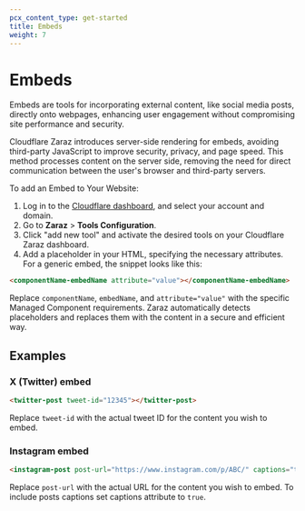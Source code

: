 ```yaml
---
pcx_content_type: get-started
title: Embeds
weight: 7
---
```


# Embeds

Embeds are tools for incorporating external content, like social media posts, directly onto webpages, enhancing user engagement without compromising site performance and security.

Cloudflare Zaraz introduces server-side rendering for embeds, avoiding third-party JavaScript to improve security, privacy, and page speed. This method processes content on the server side, removing the need for direct communication between the user's browser and third-party servers.

To add an Embed to Your Website:

1. Log in to the [Cloudflare dashboard](https://dash.cloudflare.com/login), and select your account and domain.
2. Go to **Zaraz** > **Tools Configuration**.
3. Click "add new tool" and activate the desired tools on your Cloudflare Zaraz dashboard.
4. Add a placeholder in your HTML, specifying the necessary attributes. For a generic embed, the snippet looks like this:
```html
<componentName-embedName attribute="value"></componentName-embedName>
```
Replace `componentName`, `embedName`, and `attribute="value"` with the specific Managed Component requirements. Zaraz automatically detects placeholders and replaces them with the content in a secure and efficient way.

## Examples

### X (Twitter) embed

```html
<twitter-post tweet-id="12345"></twitter-post>
```
Replace `tweet-id` with the actual tweet ID for the content you wish to embed.

### Instagram embed

```html
<instagram-post post-url="https://www.instagram.com/p/ABC/" captions="true"></instagram-post>
```

Replace `post-url` with the actual URL for the content you wish to embed. To include posts captions set captions attribute to `true`.
